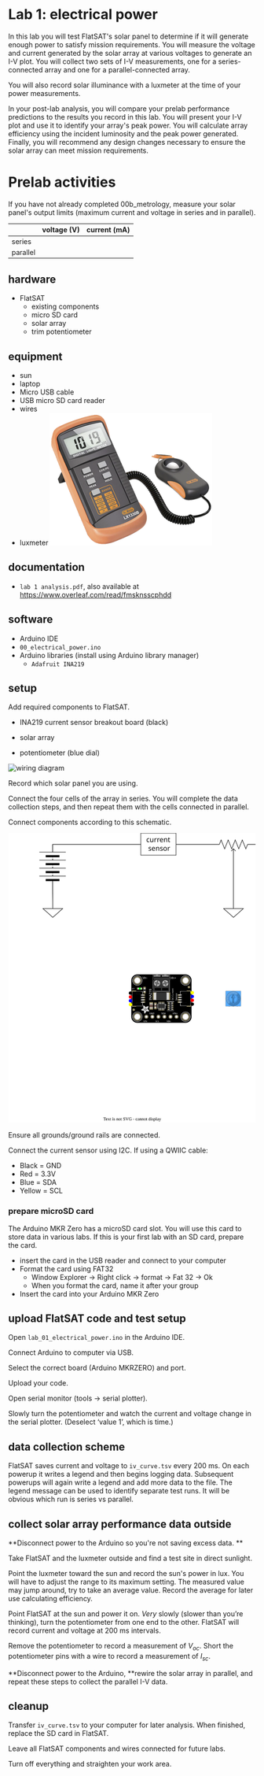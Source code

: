 # Lab 1: electrical power

In this lab you will test FlatSAT's solar panel to determine if it will generate enough power to satisfy mission requirements. You will measure the voltage and current generated by the solar array at various voltages to generate an I-V plot. You will collect two sets of I-V measurements, one for a series-connected array and one for a parallel-connected array. 

You will also record solar illuminance with a luxmeter at the time of your power measurements. 

In your post-lab analysis, you will compare your prelab performance predictions to the results you record in this lab. You will present your I-V plot and use it to identify your array's peak power. You will calculate array efficiency using the incident luminosity and the peak power generated. Finally, you will recommend any design changes necessary to ensure the solar array can meet mission requirements.

# Prelab activities

If you have not already completed 00b_metrology, measure your solar panel's output limits (maximum current and voltage in series and in parallel). 

|          | voltage (V) | current (mA) |
| -------- | ----------- | ------------ |
| series   |             |              |
| parallel |             |              |

## hardware

- FlatSAT
  - existing components
  - micro SD card
  - solar array
  - trim potentiometer

## equipment

- sun
- laptop
- Micro USB cable
- USB micro SD card reader
- wires
- luxmeter
  ![luxmeter](sources/luxmeter.png)

## documentation

- `lab 1 analysis.pdf`, also available at https://www.overleaf.com/read/fmsknsscphdd

## software

- Arduino IDE
- `00_electrical_power.ino`
- Arduino libraries (install using Arduino library manager)
  - `Adafruit INA219`

## setup

Add required components to FlatSAT. 

- INA219 current sensor breakout board (black)

- solar array

- potentiometer (blue dial)

![wiring diagram](../sources/fritzing/331X.svg)

Record which solar panel you are using.

Connect the four cells of the array in series. You will complete the data collection steps, and then repeat them with the cells connected in parallel.

Connect components according to this schematic. 

![](sources/electrical_schematic.svg)

Ensure all grounds/ground rails are connected. 

Connect the current sensor using I2C. If using a QWIIC cable: 

- Black = GND
- Red = 3.3V
- Blue = SDA
- Yellow = SCL

### prepare microSD card

The Arduino MKR Zero has a microSD card slot. You will use this card to store data in various labs. If this is your first lab with an SD card, prepare the card. 

- insert the card in the USB reader and connect to your computer
- Format the card using FAT32
  - Window Explorer -> Right click -> format -> Fat 32 -> Ok
  - When you format the card, name it after your group
- Insert the card into your Arduino MKR Zero

## upload FlatSAT code and test setup

Open `lab_01_electrical_power.ino` in the Arduino IDE. 

Connect Arduino to computer via USB. 

Select the correct board (Arduino MKRZERO) and port. 

Upload your code. 

Open serial monitor (tools -> serial plotter).

Slowly turn the potentiometer and watch the current and voltage change in the serial plotter. (Deselect ‘value 1’, which is time.)

## data collection scheme

FlatSAT saves current and voltage to `iv_curve.tsv` every 200 ms. On each powerup it writes a legend and then begins logging data. Subsequent powerups will again write a legend and add more data to the file. The legend message can be used to identify separate test runs. It will be obvious which run is series vs parallel. 

## collect solar array performance data outside

**Disconnect power to the Arduino so you're not saving excess data. **

Take FlatSAT and the luxmeter outside and find a test site in direct sunlight. 

Point the luxmeter toward the sun and record the sun's power in lux. You will have to adjust the range to its maximum setting. The measured value may jump around, try to take an average value. Record the average for later use calculating efficiency. 

Point FlatSAT at the sun and power it on. *Very* slowly (slower than you’re thinking), turn the potentiometer from one end to the other. FlatSAT will record current and voltage at 200 ms intervals. 

Remove the potentiometer to record a measurement of $V_{oc}$. Short the potentiometer pins with a wire to record a measurement of $I_{sc}$. 

**Disconnect power to the Arduino, **rewire the solar array in parallel, and repeat these steps to collect the parallel I-V data. 

## cleanup

Transfer `iv_curve.tsv` to your computer for later analysis. When finished, replace the SD card in FlatSAT. 

Leave all FlatSAT components and wires connected for future labs. 

Turn off everything and straighten your work area. 
